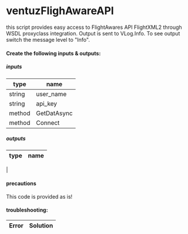 ventuzFlighAwareAPI
===================
this script provides easy access to FlightAwares API FlightXML2 through WSDL proxyclass integration. Output is sent to VLog.Info. To see output switch the message level to "Info".

#### Create the following inputs & outputs:

##### inputs

| type          | name          |
| ------------- |-------------|
| string      | user_name |
| string      | api_key |
| method      | GetDatAsync |
| method      | Connect |

##### outputs

| type          | name          |
| ------------- |-------------|
| 

#### precautions
This code is provided as is! 
#### troubleshooting:

|Error    | Solution |
|---------|-----|










